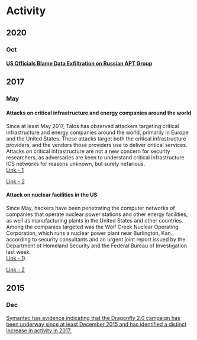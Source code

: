 # Activity

## 2020

### Oct

#### [US Officials Blame Data Exfiltration on Russian APT Group](https://www.bankinfosecurity.com/us-officials-blame-election-data-theft-on-russian-apt-group-a-15231)

## 2017

### May

#### Attacks on critical infrastructure and energy companies around the world

Since at least May 2017, Talos has observed attackers targeting critical infrastructure and energy companies around the world, primarily in Europe and the United States. These attacks target both the critical infrastructure providers, and the vendors those providers use to deliver critical services. Attacks on critical infrastructure are not a new concern for security researchers, as adversaries are keen to understand critical infrastructure ICS networks for reasons unknown, but surely nefarious.\
[Link - 1](https://blog.talosintelligence.com/2017/07/template-injection.html)

[Link - 2](https://www.us-cert.gov/ncas/alerts/TA18-074A)

#### Attack on nuclear facilities in the US

Since May, hackers have been penetrating the computer networks of companies that operate nuclear power stations and other energy facilities, as well as manufacturing plants in the United States and other countries.\
Among the companies targeted was the Wolf Creek Nuclear Operating Corporation, which runs a nuclear power plant near Burlington, Kan., according to security consultants and an urgent joint report issued by the Department of Homeland Security and the Federal Bureau of Investigation last week.\
[Link - 1](https://www.nytimes.com/2017/07/06/technology/nuclear-plant-hack-report.html)\


[Link - 2](http://fortune.com/2017/09/06/hack-energy-grid-symantec/)

## 2015

### Dec

[Symantec has evidence indicating that the Dragonfly 2.0 campaign has been underway since at least December 2015 and has identified a distinct increase in activity in 2017.](https://www.symantec.com/blogs/threat-intelligence/dragonfly-energy-sector-cyber-attacks)
